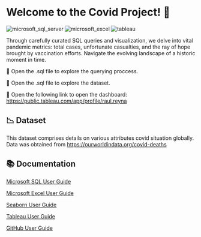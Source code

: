 # Welcome to the Covid Project! 👋
![microsoft_sql_server](https://img.shields.io/badge/microsoft_sql_server-CC2927?style=for-the-badge&logo=microsoftsqlserver&logoColor=white)
![microsoft_excel](https://img.shields.io/badge/microsoft_excel-217346?style=for-the-badge&logo=microsoftexcel&logoColor=white)
![tableau](https://img.shields.io/badge/tableau-E97627?style=for-the-badge&logo=tableau&logoColor=white)

Through carefully curated SQL queries and visualization, we delve into vital pandemic metrics: total cases, unfortunate casualties, and the ray of hope brought by vaccination efforts. Navigate the evolving landscape of a historic moment in time.

📝 Open the .sql file to explore the querying proccess.

📝 Open the .sql file to explore the dataset.

🔗 Open the following link to open the dashboard: https://public.tableau.com/app/profile/raul.reyna



## 📉 Dataset

This dataset comprises details on various attributes covid situation globally. Data was obtained from https://ourworldindata.org/covid-deaths


## 📚 Documentation

[Microsoft SQL User Guide](https://learn.microsoft.com/en-us/sql/?view=sql-server-ver16)

[Microsoft Excel User Guide](https://support.microsoft.com/en-us/excel)

[Seaborn User Guide](https://seaborn.pydata.org/tutorial.html)

[Tableau User Guide](https://public.tableau.com/app/learn/how-to-videos)

[GitHub User Guide](https://docs.github.com/es)
